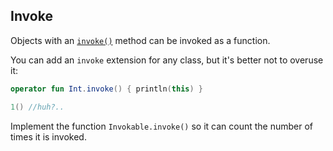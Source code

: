 ## Invoke

Objects with an [`invoke()`](https://kotlinlang.org/docs/reference/operator-overloading.html#invoke)
method can be invoked as a function.

You can add an `invoke` extension for any class, but it's better not to overuse it:

```kotlin
operator fun Int.invoke() { println(this) }

1() //huh?..
```

Implement the function `Invokable.invoke()` so it can count the number of times it is invoked.
